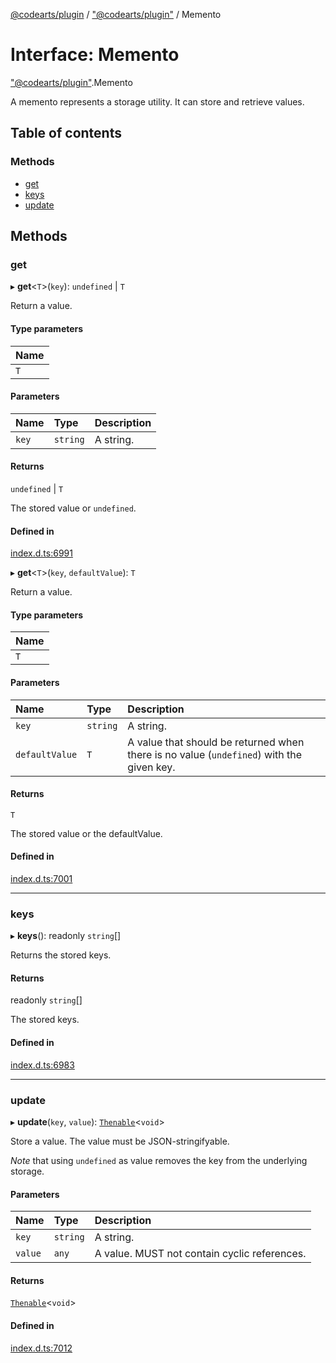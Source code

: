 [@codearts/plugin](../README.md) / ["@codearts/plugin"](../modules/_codearts_plugin_.md) / Memento

# Interface: Memento

["@codearts/plugin"](../modules/_codearts_plugin_.md).Memento

A memento represents a storage utility. It can store and retrieve
values.

## Table of contents

### Methods

- [get](codearts_plugin_.Memento.md#get)
- [keys](codearts_plugin_.Memento.md#keys)
- [update](codearts_plugin_.Memento.md#update)

## Methods

### get

▸ **get**<`T`\>(`key`): `undefined` \| `T`

Return a value.

#### Type parameters

| Name |
| :------ |
| `T` |

#### Parameters

| Name | Type | Description |
| :------ | :------ | :------ |
| `key` | `string` | A string. |

#### Returns

`undefined` \| `T`

The stored value or `undefined`.

#### Defined in

[index.d.ts:6991](https://github.com/huaweicloud/cloudide-plugin-api/blob/a055dd0/index.d.ts#L6991)

▸ **get**<`T`\>(`key`, `defaultValue`): `T`

Return a value.

#### Type parameters

| Name |
| :------ |
| `T` |

#### Parameters

| Name | Type | Description |
| :------ | :------ | :------ |
| `key` | `string` | A string. |
| `defaultValue` | `T` | A value that should be returned when there is no value (`undefined`) with the given key. |

#### Returns

`T`

The stored value or the defaultValue.

#### Defined in

[index.d.ts:7001](https://github.com/huaweicloud/cloudide-plugin-api/blob/a055dd0/index.d.ts#L7001)

___

### keys

▸ **keys**(): readonly `string`[]

Returns the stored keys.

#### Returns

readonly `string`[]

The stored keys.

#### Defined in

[index.d.ts:6983](https://github.com/huaweicloud/cloudide-plugin-api/blob/a055dd0/index.d.ts#L6983)

___

### update

▸ **update**(`key`, `value`): [`Thenable`](Thenable.md)<`void`\>

Store a value. The value must be JSON-stringifyable.

*Note* that using `undefined` as value removes the key from the underlying
storage.

#### Parameters

| Name | Type | Description |
| :------ | :------ | :------ |
| `key` | `string` | A string. |
| `value` | `any` | A value. MUST not contain cyclic references. |

#### Returns

[`Thenable`](Thenable.md)<`void`\>

#### Defined in

[index.d.ts:7012](https://github.com/huaweicloud/cloudide-plugin-api/blob/a055dd0/index.d.ts#L7012)

